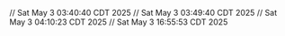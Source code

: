 // Sat May  3 03:40:40 CDT 2025
// Sat May  3 03:49:40 CDT 2025
// Sat May  3 04:10:23 CDT 2025
// Sat May  3 16:55:53 CDT 2025
